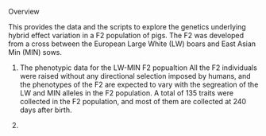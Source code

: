 Overview

This provides the data and the scripts to explore the genetics underlying hybrid effect variation in a F2 population of pigs. The F2 was developed from a cross between the European Large White (LW) boars and East Asian Min (MIN) sows.

1. The phenotypic data for the LW-MIN F2 popualtion
  All the F2 individuals were raised without any directional selection imposed by humans, and the phenotypes of the F2 are expected to vary with the segreation of the LW and MIN alleles in the F2 population. A total of 135 traits were collected in the F2 population, and most of them are collected at 240 days after birth. 

2. 
